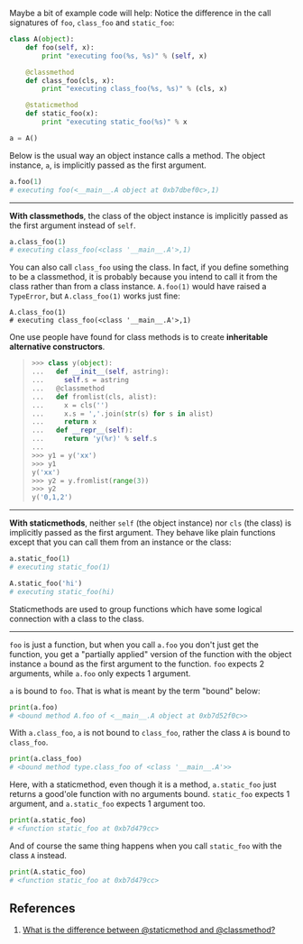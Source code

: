 Maybe a bit of example code will help: Notice the difference in the call signatures of `foo`, `class_foo` and `static_foo`:

```python
class A(object):
    def foo(self, x):
        print "executing foo(%s, %s)" % (self, x)

    @classmethod
    def class_foo(cls, x):
        print "executing class_foo(%s, %s)" % (cls, x)

    @staticmethod
    def static_foo(x):
        print "executing static_foo(%s)" % x    

a = A()
```

Below is the usual way an object instance calls a method. The object instance, `a`, is implicitly passed as the first argument.

```python
a.foo(1)
# executing foo(<__main__.A object at 0xb7dbef0c>,1)
```

---

**With classmethods**, the class of the object instance is implicitly passed as the first argument instead of `self`.

```python
a.class_foo(1)
# executing class_foo(<class '__main__.A'>,1)
```

You can also call `class_foo` using the class. In fact, if you define something to be a classmethod, it is probably because you intend to call it from the class rather than from a class instance. `A.foo(1)` would have raised a `TypeError`, but `A.class_foo(1)` works just fine:

```
A.class_foo(1)
# executing class_foo(<class '__main__.A'>,1)
```

One use people have found for class methods is to create **inheritable alternative constructors**.

> ```python
> >>> class y(object):
> ...   def __init__(self, astring):
> ...     self.s = astring
> ...   @classmethod
> ...   def fromlist(cls, alist):
> ...     x = cls('')
> ...     x.s = ','.join(str(s) for s in alist)
> ...     return x
> ...   def __repr__(self):
> ...     return 'y(%r)' % self.s
> ...
> >>> y1 = y('xx')
> >>> y1
> y('xx')
> >>> y2 = y.fromlist(range(3))
> >>> y2
> y('0,1,2')
> ```

---

**With staticmethods**, neither `self` (the object instance) nor `cls` (the class) is implicitly passed as the first argument. They behave like plain functions except that you can call them from an instance or the class:

```python
a.static_foo(1)
# executing static_foo(1)

A.static_foo('hi')
# executing static_foo(hi)
```

Staticmethods are used to group functions which have some logical connection with a class to the class.

---

`foo` is just a function, but when you call `a.foo` you don't just get the function, you get a "partially applied" version of the function with the object instance `a` bound as the first argument to the function. `foo` expects 2 arguments, while `a.foo` only expects 1 argument.

`a` is bound to `foo`. That is what is meant by the term "bound" below:

```python
print(a.foo)
# <bound method A.foo of <__main__.A object at 0xb7d52f0c>>
```

With `a.class_foo`, `a` is not bound to `class_foo`, rather the class `A` is bound to `class_foo`.

```python
print(a.class_foo)
# <bound method type.class_foo of <class '__main__.A'>>
```

Here, with a staticmethod, even though it is a method, `a.static_foo` just returns a good'ole function with no arguments bound. `static_foo` expects 1 argument, and `a.static_foo` expects 1 argument too.

```python
print(a.static_foo)
# <function static_foo at 0xb7d479cc>
```

And of course the same thing happens when you call `static_foo` with the class `A` instead.

```python
print(A.static_foo)
# <function static_foo at 0xb7d479cc>
```

## References

1. [What is the difference between @staticmethod and @classmethod?](https://stackoverflow.com/questions/136097/what-is-the-difference-between-staticmethod-and-classmethod)

